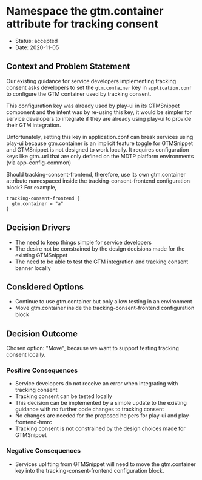 # Namespace the gtm.container attribute for tracking consent

* Status: accepted
* Date: 2020-11-05

## Context and Problem Statement

Our existing guidance for service developers implementing tracking consent
asks developers to set the `gtm.container` key in `application.conf` to 
configure the GTM container used by tracking consent.

This configuration key was already used by play-ui in its GTMSnippet component and the 
intent was by re-using this key, it would be simpler for service developers to integrate
if they are already using play-ui to provide their GTM integration.

Unfortunately, setting this key in application.conf can break services using
play-ui because gtm.container is an implicit feature toggle for 
GTMSnippet and GTMSnippet is not designed to work locally. It requires configuration keys 
like gtm.<CONTAINER>.url that are only defined on the MDTP platform environments 
(via app-config-common)

Should tracking-consent-frontend, therefore, use its own gtm.container attribute namespaced inside
the tracking-consent-frontend configuration block? For example,

```
tracking-consent-frontend {
  gtm.container = "a"
}
```

## Decision Drivers

* The need to keep things simple for service developers
* The desire not be constrained by the design decisions made for the existing
GTMSnippet
* The need to be able to test the GTM integration and tracking consent banner locally

## Considered Options

* Continue to use gtm.container but only allow testing in an environment
* Move gtm.container inside the tracking-consent-frontend configuration block

## Decision Outcome

Chosen option: "Move", because we want to support testing tracking consent locally.

### Positive Consequences

* Service developers do not receive an error when integrating with tracking consent
* Tracking consent can be tested locally
* This decision can be implemented by a simple update to the existing guidance with no 
further code changes to tracking consent
* No changes are needed for the proposed helpers for play-ui and play-frontend-hmrc
* Tracking consent is not constrained by the design choices made for GTMSnippet

### Negative Consequences

* Services uplifting from GTMSnippet will need to move the gtm.container key into the
tracking-consent-frontend configuration block.
